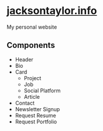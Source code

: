 # [jacksontaylor.info](https://www.jacksontaylor.info)

My personal website

## Components

- Header
- Bio
- Card
  - Project
  - Job
  - Social Platform
  - Article
- Contact
- Newsletter Signup
- Request Resume
- Request Portfolio